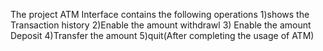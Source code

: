 The project ATM Interface contains the following operations 1)shows the Transaction history 2)Enable the amount withdrawl 3) Enable the amount Deposit 4)Transfer the amount 5)quit(After completing the usage of ATM)
